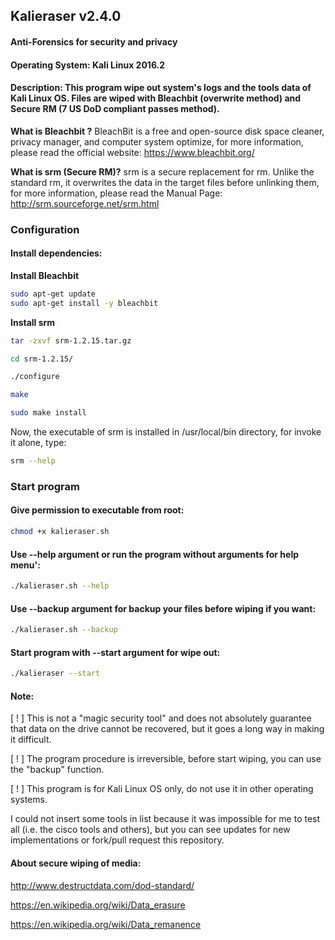 ## Kalieraser v2.4.0
 
#### Anti-Forensics for security and privacy
#### Operating System: Kali Linux 2016.2
#### Description: This program wipe out system's logs and the tools data of Kali Linux OS. Files are wiped with Bleachbit (overwrite method) and Secure RM (7 US DoD compliant passes method).


**What is Bleachbit ?**
BleachBit is a free and open-source disk space cleaner, privacy manager, and computer system optimize, for more information, please read the official website: https://www.bleachbit.org/


**What is srm (Secure RM)?**
srm is a secure replacement for rm. Unlike the standard rm, it overwrites the data in the target files before unlinking them, for more information, please read the Manual Page: http://srm.sourceforge.net/srm.html 


### Configuration

#### Install dependencies:

**Install Bleachbit**
```bash
sudo apt-get update 
sudo apt-get install -y bleachbit 
```

**Install srm** 
```bash
tar -zxvf srm-1.2.15.tar.gz

cd srm-1.2.15/

./configure

make

sudo make install
```

Now, the executable of srm is installed in /usr/local/bin directory, for invoke it alone, type:
```bash
srm --help
```




### Start program

#### Give permission to executable from root:
```bash
chmod +x kalieraser.sh
```


#### Use --help argument or run the program without arguments for help menu':
```bash
./kalieraser.sh --help
```


#### Use --backup argument for backup your files before wiping if you want:
```bash
./kalieraser.sh --backup
```


#### Start program with --start argument for wipe out:
```bash
./kalieraser --start 
```


#### Note:
[ ! ] This is not a "magic security tool" and does not absolutely guarantee that data on the drive cannot be recovered, but it goes a long way in making it difficult.

[ ! ] The program procedure is irreversible, before start wiping, you can use the "backup" function.

[ ! ] This program is for Kali Linux OS only, do not use it in other operating systems.

I could not insert some tools in list because it was impossible for me to test all (i.e. the cisco tools and others), but you can see updates for new implementations or fork/pull request this repository.


#### About secure wiping of media: 

http://www.destructdata.com/dod-standard/

https://en.wikipedia.org/wiki/Data_erasure

https://en.wikipedia.org/wiki/Data_remanence
